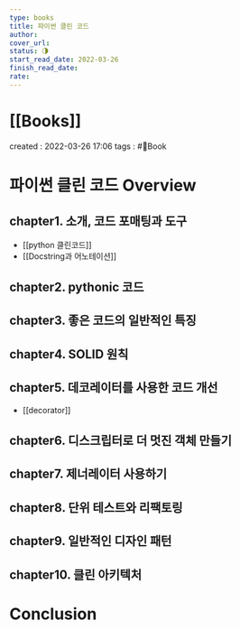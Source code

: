 ```yaml
---
type: books
title: 파이썬 클린 코드
author: 
cover_url: 
status: 🌗
start_read_date: 2022-03-26
finish_read_date: 
rate: 
---
```


# [[Books]]
created : 2022-03-26 17:06
tags : #📔Book 

# 파이썬 클린 코드 Overview
## chapter1. 소개, 코드 포매팅과 도구
- [[python 클린코드]]
- [[Docstring과 어노테이션]]

## chapter2. pythonic 코드

## chapter3. 좋은 코드의 일반적인 특징

## chapter4. SOLID 원칙

## chapter5. 데코레이터를 사용한 코드 개선
- [[decorator]]

## chapter6. 디스크립터로 더 멋진 객체 만들기

##  chapter7. 제너레이터 사용하기

## chapter8. 단위 테스트와 리팩토링

## chapter9. 일반적인 디자인 패턴

## chapter10. 클린 아키텍처

# Conclusion
